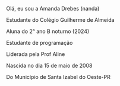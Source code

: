 Olá, eu sou a Amanda Drebes (nanda)

Estudante do Colégio Guilherme de Almeida

Aluna do 2° ano B noturno (2024)

Estudante de programação

Liderada pela Prof Aline 

Nascida no dia 15 de maio de 2008

Do Município de Santa Izabel do Oeste-PR
